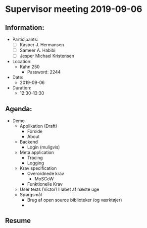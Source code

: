 # Supervisor meeting 2019-09-06

## Information:

* Participants:
  * [ ] Kasper J. Hermansen
  * [ ] Sameer A. Habibi
  * [ ] Jesper Michael Kristensen
* Location:
  * Kahn 250
    * Password: 2244
* Date:
  * 2019-09-06
* Duration:
  * 12:30-13:30

## Agenda:

* Demo
  * Applikation \(Draft\)
    * Forside
    * About
  * Backend
    * Login \(muligvis\)
  * Meta application
    * Tracing
    * Logging
  * Krav specification
    * Overordnede krav
      * MoSCoW
    * Funktionelle Krav
  * User tests \(Victor\) I løbet af næste uge
  * Spørgsmål
    * Brug af open source biblioteker \(og værktøjer\)
    * 

## Resume





